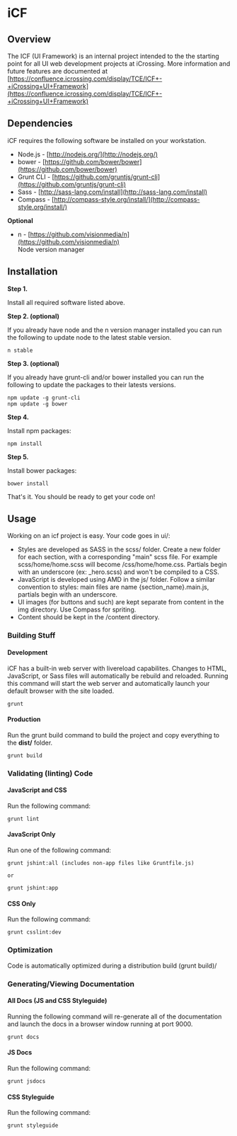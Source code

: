 # iCF

## Overview

The ICF (UI Framework) is an internal project intended to the the starting point for all UI web development projects at iCrossing.
More information and future features are documented at [https://confluence.icrossing.com/display/TCE/ICF+-+iCrossing+UI+Framework](https://confluence.icrossing.com/display/TCE/ICF+-+iCrossing+UI+Framework)

## Dependencies

iCF requires the following software be installed on your workstation.

* Node.js - [http://nodejs.org/](http://nodejs.org/)
* bower - [https://github.com/bower/bower](https://github.com/bower/bower)
* Grunt CLI - [https://github.com/gruntjs/grunt-cli](https://github.com/gruntjs/grunt-cli)
* Sass - [http://sass-lang.com/install](http://sass-lang.com/install)
* Compass - [http://compass-style.org/install/](http://compass-style.org/install/)

**Optional**

* n - [https://github.com/visionmedia/n](https://github.com/visionmedia/n)  
	Node version manager

## Installation

**Step 1.**

Install all required software listed above.


**Step 2. (optional)**

If you already have node and the n version manager installed you can run the following to update node to the latest stable version.

	n stable

**Step 3. (optional)**

If you already have grunt-cli and/or bower installed you can run the following to update the packages to their latests versions.

	npm update -g grunt-cli
	npm update -g bower

**Step 4.**

Install npm packages:

	npm install

**Step 5.**

Install bower packages:

	bower install

That's it. You should be ready to get your code on!

## Usage

Working on an icf project is easy. Your code goes in ui/:

* Styles are developed as SASS in the scss/ folder. Create a new folder for each section, with a corresponding "main" scss file. For example scss/home/home.scss will become /css/home/home.css. Partials begin with an underscore (ex: _hero.scss) and won't be compiled to a CSS.
* JavaScript is developed using AMD in the js/ folder. Follow a similar convention to styles: main files are name {section_name}.main.js, partials begin with an underscore.
* UI images (for buttons and such) are kept separate from content in the img directory. Use Compass for spriting.
* Content should be kept in the /content directory.

### Building Stuff

#### Development

iCF has a built-in web server with livereload capabilites. Changes to HTML, JavaScript, or Sass files will automatically be rebuild and reloaded. Running this command will start the web server and automatically launch your default browser with the site loaded.

	grunt

#### Production

Run the grunt build command to build the project and copy everything to the **dist/** folder.

	grunt build

### Validating (linting) Code

#### JavaScript and CSS

Run the following command:

	grunt lint

#### JavaScript Only

Run one of the following command:

	grunt jshint:all (includes non-app files like Gruntfile.js)

	or

	grunt jshint:app

#### CSS Only

Run the following command:

	grunt csslint:dev

### Optimization

Code is automatically optimized during a distribution build (grunt build)/

### Generating/Viewing Documentation


#### All Docs (JS and CSS Styleguide)

Running the following command will re-generate all of the documentation and launch the docs in a browser window running at port 9000.

	grunt docs

#### JS Docs

Run the following command:

	grunt jsdocs

#### CSS Styleguide

Run the following command:

	grunt styleguide
